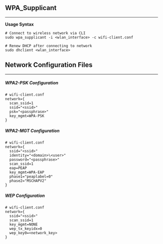 ## WPA_Supplicant
---
**Usage Syntax**
```shell
# Connect to wireless network via CLI
sudo wpa_supplicant -i <wlan_interface> -c wifi-client.conf

# Renew DHCP after connecting to network
sudo dhclient <wlan_interface>
```

## Network Configuration Files
---
##### WPA2-PSK Configuration
```shell
# wifi-client.conf
network={
  scan_ssid=1
  ssid="<ssid>"
  psk="<passphrase>"
  key_mgmt=WPA-PSK
}
```

##### WPA2-MGT Configuration
```shell
# wifi-client.conf
network={
  ssid="<ssid>"
  identity="<domain>\<user>"
  password="<passphrase>"
  scan_ssid=1
  eap=PEAP
  key_mgmt=WPA-EAP
  phase1="peaplabel=0"
  phase2="MSCHAPV2"
}
```

##### WEP Configuration
```shell
# wifi-client.conf
network={
  ssid="<ssid>"
  scan_ssid=1
  key_mgmt=NONE
  wep_tx_keyidx=0
  wep_key0=<network_key>
}
```